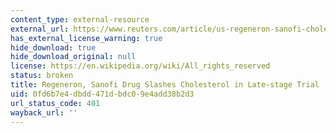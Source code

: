 ```yaml
---
content_type: external-resource
external_url: https://www.reuters.com/article/us-regeneron-sanofi-cholesterol/regeneron-sanofi-drug-slashes-cholesterol-in-late-stage-trial-idUSBRE99F04220131016
has_external_license_warning: true
hide_download: true
hide_download_original: null
license: https://en.wikipedia.org/wiki/All_rights_reserved
status: broken
title: Regeneron, Sanofi Drug Slashes Cholesterol in Late-stage Trial
uid: 0fd6b7e4-dbdd-471d-bdc0-9e4add38b2d3
url_status_code: 401
wayback_url: ''
---
```

